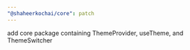 ```yaml
---
"@shaheerkochai/core": patch
---
```


add core package containing ThemeProvider, useTheme, and ThemeSwitcher
